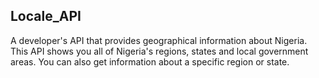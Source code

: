 ## Locale_API

A developer's API that provides geographical information about Nigeria. This API shows you all of Nigeria's regions, states and local government areas. You can also get information about a specific region or state.
